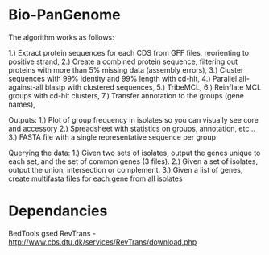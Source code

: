 Bio-PanGenome
=============

The algorithm works as follows:

1.) Extract protein sequences for each CDS from GFF files, reorienting to positive strand,
2.) Create a combined protein sequence, filtering out proteins with more than 5% missing data (assembly errors),
3.) Cluster sequences with 99% identity and 99% length with cd-hit,
4.) Parallel all-against-all blastp with clustered sequences,
5.) TribeMCL,
6.) Reinflate MCL groups with cd-hit clusters,
7.) Transfer annotation to the groups (gene names),

Outputs:
1.) Plot of group frequency in isolates so you can visually see core and accessory
2.) Spreadsheet with statistics on groups, annotation, etc...
3.) FASTA file with a single representative sequence per group

Querying the data:
1.) Given two sets of isolates, output the genes unique to each set, and the set of common genes (3 files).
2.) Given a set of isolates, output the union, intersection or complement.
3.) Given a list of genes, create multifasta files for each gene from all isolates



Dependancies
============
BedTools
gsed
RevTrans - http://www.cbs.dtu.dk/services/RevTrans/download.php